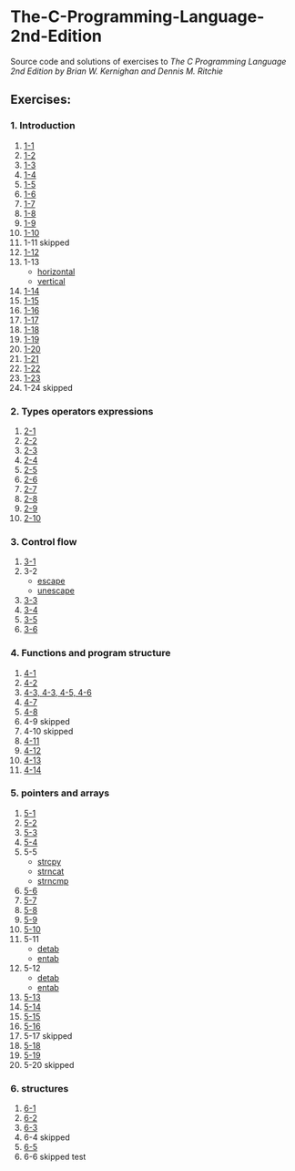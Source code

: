 # The-C-Programming-Language-2nd-Edition
Source code and solutions of exercises to _The C Programming Language 2nd Edition by Brian W. Kernighan and Dennis M. Ritchie_

## Exercises:

### 1. Introduction
1. [1-1](https://github.com/Heatwave/The-C-Programming-Language-2nd-Edition/blob/master/chapter-1-introduction/1.hello.c)
1. [1-2](https://github.com/Heatwave/The-C-Programming-Language-2nd-Edition/blob/master/chapter-1-introduction/2.hello.c)
1. [1-3](https://github.com/Heatwave/The-C-Programming-Language-2nd-Edition/blob/master/chapter-1-introduction/5.celsius-fahrenheit-table.c)
1. [1-4](https://github.com/Heatwave/The-C-Programming-Language-2nd-Edition/blob/master/chapter-1-introduction/5.celsius-fahrenheit-table.c)
1. [1-5](https://github.com/Heatwave/The-C-Programming-Language-2nd-Edition/blob/master/chapter-1-introduction/7.fahrenheit-celsius-table-reverse.c)
1. [1-6](https://github.com/Heatwave/The-C-Programming-Language-2nd-Edition/blob/master/chapter-1-introduction/11.file-copying-3rd.c)
1. [1-7](https://github.com/Heatwave/The-C-Programming-Language-2nd-Edition/blob/master/chapter-1-introduction/12.print-eof.c)
1. [1-8](https://github.com/Heatwave/The-C-Programming-Language-2nd-Edition/blob/master/chapter-1-introduction/16.space-tab-line-counting.c)
1. [1-9](https://github.com/Heatwave/The-C-Programming-Language-2nd-Edition/blob/master/chapter-1-introduction/17.repalce-multi-space.c)
1. [1-10](https://github.com/Heatwave/The-C-Programming-Language-2nd-Edition/blob/master/chapter-1-introduction/18.replace-tab-backspace-backslash.c)
1. 1-11 skipped
1. [1-12](https://github.com/Heatwave/The-C-Programming-Language-2nd-Edition/blob/master/chapter-1-introduction/20.print-words.c)
1. 1-13
    * [horizontal](https://github.com/Heatwave/The-C-Programming-Language-2nd-Edition/blob/master/chapter-1-introduction/22.words-length-histogram-horizontal.c)
    * [vertical](https://github.com/Heatwave/The-C-Programming-Language-2nd-Edition/blob/master/chapter-1-introduction/23.words-length-histogram-vertical.c)
1. [1-14](https://github.com/Heatwave/The-C-Programming-Language-2nd-Edition/blob/master/chapter-1-introduction/24.characters-frequencies-histogram.c)
1. [1-15](https://github.com/Heatwave/The-C-Programming-Language-2nd-Edition/blob/master/chapter-1-introduction/26.fahrenheit-celsius-table-function.c)
1. [1-16](https://github.com/Heatwave/The-C-Programming-Language-2nd-Edition/blob/master/chapter-1-introduction/28.print-input-line-and-text.c)
1. [1-17](https://github.com/Heatwave/The-C-Programming-Language-2nd-Edition/blob/master/chapter-1-introduction/29.print-length-80-line.c)
1. [1-18](https://github.com/Heatwave/The-C-Programming-Language-2nd-Edition/blob/master/chapter-1-introduction/30.remove-line-end-space-and-tab.c)
1. [1-19](https://github.com/Heatwave/The-C-Programming-Language-2nd-Edition/blob/master/chapter-1-introduction/31.reverses.c)
1. [1-20](https://github.com/Heatwave/The-C-Programming-Language-2nd-Edition/blob/master/chapter-1-introduction/33.detab.c)
1. [1-21](https://github.com/Heatwave/The-C-Programming-Language-2nd-Edition/blob/master/chapter-1-introduction/34.entab.c)
1. [1-22](https://github.com/Heatwave/The-C-Programming-Language-2nd-Edition/blob/master/chapter-1-introduction/35.fold-line.c)
1. [1-23](https://github.com/Heatwave/The-C-Programming-Language-2nd-Edition/blob/master/chapter-1-introduction/36.remove-comments.c)
1. 1-24 skipped

### 2. Types operators expressions
1. [2-1](./chapter-2-types-operators-expressions/1.ranges-of-variables.c)
1. [2-2](./chapter-2-types-operators-expressions/2.loop-without-logical-operators.c)
1. [2-3](./chapter-2-types-operators-expressions/3.atoi.c)
1. [2-4](./chapter-2-types-operators-expressions/8.squeeze2.c)
1. [2-5](./chapter-2-types-operators-expressions/9.any.c)
1. [2-6](./chapter-2-types-operators-expressions/11.setbits.c)
1. [2-7](./chapter-2-types-operators-expressions/12.invert.c)
1. [2-8](./chapter-2-types-operators-expressions/13.rightrot.c)
1. [2-9](./chapter-2-types-operators-expressions/15.bitcount2.c)
1. [2-10](./chapter-2-types-operators-expressions/16.lower2.c)

### 3. Control flow
1. [3-1](./chapter-3-control-flow/01.binsearch.c)
1. 3-2
      * [escape](./chapter-3-control-flow/03.escape.c)
      * [unescape](./chapter-3-control-flow/04.unescape.c)
1. [3-3](./chapter-3-control-flow/08.expand.c)
1. [3-4](./chapter-3-control-flow/09.itoa.c)
1. [3-5](./chapter-3-control-flow/10.itob.c)
1. [3-6](./chapter-3-control-flow/11.itoa.c)

### 4. Functions and program structure
1. [4-1](./chapter-4-functions-and-program-structure/2.strrindex.c)
1. [4-2](./chapter-4-functions-and-program-structure/3.atof-test.c)
1. [4-3, 4-3, 4-5, 4-6](./chapter-4-functions-and-program-structure/4.reverse-polish-calculator.c)
1. [4-7](./chapter-4-functions-and-program-structure/getch.c)
1. [4-8](./chapter-4-functions-and-program-structure/getch.c)
1. 4-9 skipped
1. 4-10 skipped
1. [4-11](./chapter-4-functions-and-program-structure/5.getop-with-static.c)
1. [4-12](./chapter-4-functions-and-program-structure/9.itoa-recursive.c)
1. [4-13](./chapter-4-functions-and-program-structure/10.reverse.recursive.c)
1. [4-14](./chapter-4-functions-and-program-structure/11.swap-macro.c)

### 5. pointers and arrays
1. [5-1](./chapter-5-pointers-and-arrays/3.getint.c)
1. [5-2](./chapter-5-pointers-and-arrays/4.getfloat.c)
1. [5-3](./chapter-5-pointers-and-arrays/15.strcat-pointer.c)
1. [5-4](./chapter-5-pointers-and-arrays/16.strend.c)
1. 5-5
      * [strcpy](17.strncpy.c)
      * [strncat](18.strncat.c)
      * [strncmp](19.strncmp.c)
1. [5-6](./chapter-5-pointers-and-arrays/20.getline-pointer.c)
1. [5-7](./chapter-5-pointers-and-arrays/24.pointer-arrays-without-alloc.c)
1. [5-8](./chapter-5-pointers-and-arrays/27.year-month-day-pointer.c)
1. [5-9](./chapter-5-pointers-and-arrays/27.year-month-day-pointer.c)
1. [5-10](./chapter-5-pointers-and-arrays/32.expr.c)
1. 5-11
      * [detab](./chapter-5-pointers-and-arrays/33.detab.c)
      * [entab](./chapter-5-pointers-and-arrays/34.entab.c)
1. 5-12
      * [detab](./chapter-5-pointers-and-arrays/35.detab-arg.c)
      * [entab](./chapter-5-pointers-and-arrays/36.entab-arg.c)
1. [5-13](./chapter-5-pointers-and-arrays/37.tail.c)
1. [5-14](./chapter-5-pointers-and-arrays/39.sort-with-r.c)
1. [5-15](./chapter-5-pointers-and-arrays/40.sort-with-f.c)
1. [5-16](./chapter-5-pointers-and-arrays/41.sort-with-d.c)
1. 5-17 skipped
1. [5-18](./chapter-5-pointers-and-arrays/43.dcl-error-handle.c)
1. [5-19](./chapter-5-pointers-and-arrays/44.undcl.c)
1. 5-20 skipped

### 6. structures
1. [6-1](./chapter-6-structures/3.getword.c)
1. [6-2](./chapter-6-structures/6.variables-group.c)
1. [6-3](./chapter-6-structures/7.words-appear-lines.c)
1. 6-4 skipped
1. [6-5](./chapter-6-structures/8.table-lookup.c)
1. 6-6 skipped
test
